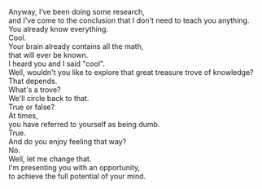 


Anyway, I‘ve been doing some research,     
and I've come to the conclusion that I don't need to teach you anything.        
You already know everything.     
Cool.     
Your brain already contains all the math,     
that will ever be known.     
I heard you and I said "cool".     
Well, wouldn't you like to explore that great treasure trove of knowledge?     
That depends.     
What's a trove?     
We'll circle back to that.     
True or false?     
At times,     
you have referred to yourself as being dumb.     
True.     
And do you enjoy feeling that way?     
No.     
Well, let me change that.     
I'm presenting you with an opportunity,     
to achieve the full potential of your mind.     




